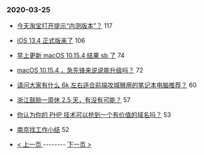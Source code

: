 ### 2020-03-25 
- [今天淘宝打开提示“内测版本”？](https://www.v2ex.com/t/655923) 117
- [iOS 13.4 正式版来了](https://www.v2ex.com/t/655885) 106
- [早上更新 macOS 10.15.4 结果 sb 了](https://www.v2ex.com/t/655912) 74
- [macOS 10.15.4 ，急先锋来说说能升级吗？](https://www.v2ex.com/t/655889) 72
- [请问大家有什么 6k 左右适合前端攻城狮用的笔记本电脑推荐？](https://www.v2ex.com/t/655873) 60
- [浙江鼓励一周休 2.5 天，有没有可能？](https://www.v2ex.com/t/655828) 57
- [你认为你的 PHP 技术可以抢到一个有价值的域名吗？](https://www.v2ex.com/t/655917) 53
- [南京找工作小结](https://www.v2ex.com/t/655823) 52 

- [ < 上一页 ](https://github.com/able8/v2ex-hot-record/blob/master/2020-03-24.md) -------- [ 下一页 > ](https://github.com/able8/v2ex-hot-record/blob/master/2020-03-26.md)